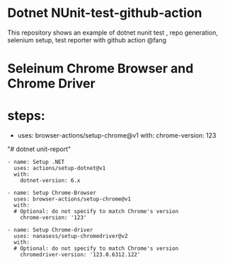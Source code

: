 # Dotnet NUnit-test-github-action
This repository shows an example of dotnet nunit test , repo generation, selenium setup, test reporter  with github action
@fang

# Seleinum Chrome Browser and Chrome Driver

# steps:
  - uses: browser-actions/setup-chrome@v1
    with:
      chrome-version: 123

"# dotnet unit-report" 

    - name: Setup .NET
      uses: actions/setup-dotnet@v1
      with:
        dotnet-version: 6.x

    - name: Setup Chrome-Browser
      uses: browser-actions/setup-chrome@v1
      with:
      # Optional: do not specify to match Chrome's version
        chrome-version: '123'

    - name: Setup Chrome-driver
      uses: nanasess/setup-chromedriver@v2
      with:
      # Optional: do not specify to match Chrome's version
        chromedriver-version: '123.0.6312.122'
